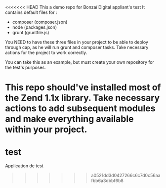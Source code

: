 <<<<<<< HEAD
This a demo repo for Bonzaï Digital appliant's test
It contains default files for :
- composer (composer.json)
- node (packages.json)
- grunt (gruntfile.js)

You NEED to have these three files in your project to be able to deploy through cap, as he will run grunt and composer tasks.
Take necessary actions for the project to work correctly.

You can take this as an example, but must create your own repository for the test's purposes.

This repo should've installed most of the Zend 1.1x library.
Take necessary actions to add subsequent modules and make everything available within your project.
=======
# test
Application de test
>>>>>>> a0521dd3d0427266c6c7d0c56aafbb6a3dbbf6b8
